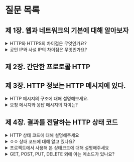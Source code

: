 # 질문 목록

## 제 1장. 웹과 네트워크의 기본에 대해 알아보자

<details>
<summary>HTTP와 HTTPS의 차이점은 무엇인가요?</summary>

답변

</details>
<details>
<summary>공인 IP와 사설 IP의 차이점은 무엇인가요?</summary>

답변

</details>

## 제 2장. 간단한 프로토콜 HTTP

## 제 3장. HTTP 정보는 HTTP 메시지에 있다.

<details>
<summary>HTTP 메시지의 구조에 대해 설명해보세요.</summary>

답변

</details>
<details>
<summary>요청 메시지와 응답 메시지의 차이는?</summary>

답변

</details>

## 제 4장. 결과를 전달하는 HTTP 상태 코드

<details>
<summary>HTTP 상태 코드에 대해 설명해주세요</summary>

답변

</details>
<details>
<summary>ㅇㅇ 상태 코드에 대해 알고 있나요?</summary>

답변

</details>
<details>
<summary>프로젝트에서 사용해 본 상태코드에 대해 설명해주세요</summary>

답변

</details>
<details>
<summary>GET, POST, PUT, DELETE 외에 아는 메소드가 있나요?</summary>

답변

</details>
